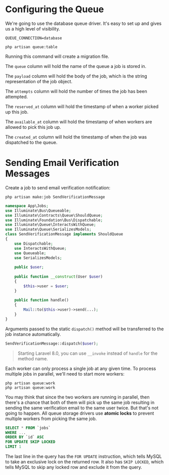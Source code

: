 # Configuring the Queue

We're going to use the database queue driver. It's easy to set up and gives us a high level of visibility.

```
QUEUE_CONNECTION=database
```

```
php artisan queue:table
```

Running this command will create a migration file.

The `queue` column will hold the name of the queue a job is stored in.

The `payload` column will hold the body of the job, which is the string representation of the job object.

The `attempts` column will hold the number of times the job has been attempted.

The `reserved_at` column will hold the timestamp of when a worker picked up this job.

The `available_at` column will hold the timestamp of when workers are allowed to pick this job up.

The `created_at` column will hold the timestamp of when the job was dispatched to the queue.

# Sending Email Verification Messages

Create a job to send email verification notification:

```
php artisan make:job SendVerificationMessage
```

```php
namespace App\Jobs;
use Illuminate\Bus\Queueable;
use Illuminate\Contracts\Queue\ShouldQueue;
use Illuminate\Foundation\Bus\Dispatchable;
use Illuminate\Queue\InteractsWithQueue;
use Illuminate\Queue\SerializesModels;
class SendVerificationMessage implements ShouldQueue
{
	use Dispatchable;
	use InteractsWithQueue;
	use Queueable;
	use SerializesModels;
	
	public $user;
	
	public function __construct(User $user)
	{
		$this->user = $user;
	}
	
	public function handle()
	{
		Mail::to($this->user)->send(...);
	}
}
```

Arguments passed to the static `dispatch()` method will be
transferred to the job instance automatically.

```php
SendVerificationMessage::dispatch($user);
```

> Starting Laravel 8.0, you can use `__invoke` instead of `handle` for the method name.

Each worker can only process a single job at any given time. To process multiple jobs in parallel, we'll need to start more workers:

```
php artisan queue:work
php artisan queue:work
```

You may think that since the two workers are running in parallel, then there's a chance that both of them will pick up the same job resulting in sending the same verification email to the same user twice. But that's not going to happen. All queue storage drivers use **atomic locks** to prevent multiple workers from picking the same job.

```sql
SELECT * FROM `jobs`
WHERE ...
ORDER BY `id` ASC
FOR UPDATE SKIP LOCKED
LIMIT 1
```

The last line in the query has the `FOR UPDATE` instruction, which tells MySQL to take an exclusive lock on the returned row. It also has `SKIP LOCKED`, which tells MySQL to skip any locked row and exclude it from the query.